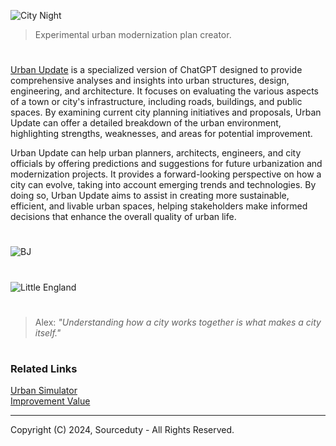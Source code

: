 ![City Night](https://github.com/user-attachments/assets/4eccc455-97e1-4057-932b-d4b2e243654b)

> Experimental urban modernization plan creator.

#

[Urban Update](https://chatgpt.com/g/g-87Dl1RabQ-urban-update) is a specialized version of ChatGPT designed to provide comprehensive analyses and insights into urban structures, design, engineering, and architecture. It focuses on evaluating the various aspects of a town or city's infrastructure, including roads, buildings, and public spaces. By examining current city planning initiatives and proposals, Urban Update can offer a detailed breakdown of the urban environment, highlighting strengths, weaknesses, and areas for potential improvement.

Urban Update can help urban planners, architects, engineers, and city officials by offering predictions and suggestions for future urbanization and modernization projects. It provides a forward-looking perspective on how a city can evolve, taking into account emerging trends and technologies. By doing so, Urban Update aims to assist in creating more sustainable, efficient, and livable urban spaces, helping stakeholders make informed decisions that enhance the overall quality of urban life.

#

![BJ](https://github.com/user-attachments/assets/0da55b89-b0c2-48d6-ba48-b49f61f41fef)

#

![Little England](https://github.com/sourceduty/Urban_Update/assets/123030236/fc35d401-b6fb-4da5-897d-03184b4e20ea)

#

> Alex: *"Understanding how a city works together is what makes a city itself."*

#
### Related Links

[Urban Simulator](https://chatgpt.com/g/g-XQ2wkdcXL-urban-simulator)
<br>
[Improvement Value](https://github.com/sourceduty/Improvement_Value)

***
Copyright (C) 2024, Sourceduty - All Rights Reserved.
